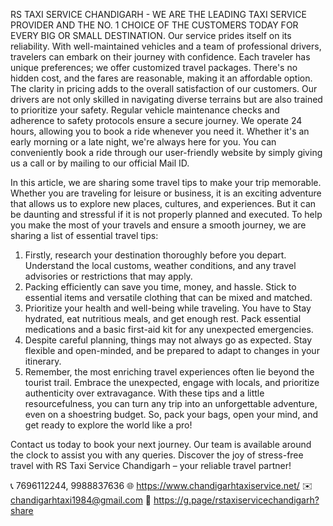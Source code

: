RS TAXI SERVICE CHANDIGARH - WE ARE THE LEADING TAXI SERVICE PROVIDER AND THE NO. 1 CHOICE OF THE CUSTOMERS TODAY FOR EVERY BIG OR SMALL DESTINATION.
Our service prides itself on its reliability. With well-maintained vehicles and a team of professional drivers, travelers can embark on their journey with confidence. Each traveler has unique preferences; we offer customized travel packages. There's no hidden cost, and the fares are reasonable, making it an affordable option. The clarity in pricing adds to the overall satisfaction of our customers. Our drivers are not only skilled in navigating diverse terrains but are also trained to prioritize your safety. Regular vehicle maintenance checks and adherence to safety protocols ensure a secure journey. We operate 24 hours, allowing you to book a ride whenever you need it. Whether it's an early morning or a late night, we're always here for you. You can conveniently book a ride through our user-friendly website by simply giving us a call or by mailing to our official Mail ID.

In this article, we are sharing some travel tips to make your trip memorable.
Whether you are traveling for leisure or business, it is an exciting adventure that allows us to explore new places, cultures, and experiences. But it can be daunting and stressful if it is not properly planned and executed. To help you make the most of your travels and ensure a smooth journey, we are sharing a list of essential travel tips:

1. Firstly, research your destination thoroughly before you depart. Understand the local customs, weather conditions, and any travel advisories or restrictions that may apply.
2. Packing efficiently can save you time, money, and hassle. Stick to essential items and versatile clothing that can be mixed and matched.
3. Prioritize your health and well-being while traveling. You have to Stay hydrated, eat nutritious meals, and get enough rest. Pack essential medications and a basic first-aid kit for any unexpected emergencies.
4. Despite careful planning, things may not always go as expected. Stay flexible and open-minded, and be prepared to adapt to changes in your itinerary.
5. Remember, the most enriching travel experiences often lie beyond the tourist trail. Embrace the unexpected, engage with locals, and prioritize authenticity over extravagance. With these tips and a little resourcefulness, you can turn any trip into an unforgettable adventure, even on a shoestring budget. So, pack your bags, open your mind, and get ready to explore the world like a pro!

Contact us today to book your next journey. Our team is available around the clock to assist you with any queries. Discover the joy of stress-free travel with RS Taxi Service Chandigarh – your reliable travel partner!

📞 7696112244, 9988837636
🌐 https://www.chandigarhtaxiservice.net/
✉️ chandigarhtaxi1984@gmail.com
🏢 https://g.page/rstaxiservicechandigarh?share
